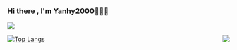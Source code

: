 ### Hi there , I'm Yanhy2000🎉🎉🎉

[![](https://img.shields.io/badge/Play-Minecraft%20Bedrock-33aadd?style=flat-square&logo=minecraft&logoColor=ffffff)](https://minecraft.net/)


<img align="right" src="https://github-readme-stats.vercel.app/api?username=yanhy2000&locale=cn&show_icons=true&count_private=true&include_all_commits=true"/>

[![Top Langs](https://github-readme-stats.vercel.app/api/top-langs/?username=yanhy2000&locale=cn&layout=compact)](https://github.com/yanhy2000)
